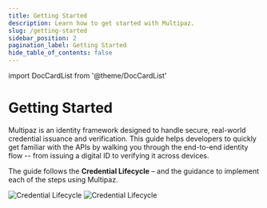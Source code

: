 ```yaml
---
title: Getting Started
description: Learn how to get started with Multipaz.
slug: /getting-started
sidebar_position: 2
pagination_label: Getting Started
hide_table_of_contents: false
---
```


import DocCardList from '@theme/DocCardList'

# Getting Started

Multipaz is an identity framework designed to handle secure, real-world credential issuance and
verification. This guide helps developers to quickly get familiar with the APIs by walking you
through the end-to-end identity flow -- from issuing a digital ID to verifying it across devices.

The guide follows the **Credential Lifecycle** – and the guidance to implement each of the steps
using Multipaz.

![Credential Lifecycle](/img/lifecycle.png#gh-light-mode-only)
![Credential Lifecycle](/img/lifecycle-dark.png#gh-dark-mode-only)



<div style={{
  background: "var(--ifm-background-surface-color)",
  padding: "2rem 1rem",
  borderRadius: "12px",
  boxShadow: "0 2px 8px rgba(0,0,0,0.06)",
  marginTop: "2rem"
}}>
  <DocCardList />
</div>